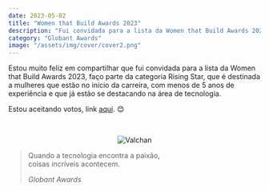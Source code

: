 ```yaml
---
date: 2023-05-02
title: "Women that Build Awards 2023"
description: "Fui convidada para a lista da Women that Build Awards 2023"
category: "Globant Awards"
image: "/assets/img/cover/cover2.png"
---
```


Estou muito feliz em compartilhar que fui convidada para a lista da Women that Build Awards 2023, faço parte da categoria Rising Star, que é destinada a mulheres que estão no início da carreira, com menos de 5 anos de experiência e que já estão se destacando na área de tecnologia.

Estou aceitando votos, link <a href="https://womenawards.globant.com/pt-br/2023/RisingStar/Val%C3%A9riaPadilhadeVargas" target="_blank" rel="nofollow, noreferrer,noopener,external">aqui</a>. 😊

<br/>
<div class="midSize" align="center">

![Valchan](/assets/img/WTBA.png)

</div>

<blockquote>  
  <p>Quando a tecnologia encontra a paixão,<br/> coisas incríveis acontecem.</p>
  <cite>Globant Awards</cite>
</blockquote>
